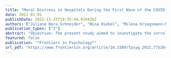 ```yaml
---
title: "Moral Distress in Hospitals During the First Wave of the COVID-19 Pandemic: A Web-Based Survey Among 3,293 Healthcare Workers Within the German Network University Medicine"
date: 2021-01-01
publishDate: 2022-11-25T19:35:44.919426Z
authors: ["Juliane Nora Schneider", "Nina Hiebel", "Milena Kriegsmann-Rabe", "Jonas Schmuck", "Yesim Erim", "Eva Morawa", "Lucia Jerg-Bretzke", "Petra Beschoner", "Christian Albus", "Julian Hannemann", "Kerstin Weidner", "Susann Steudte-Schmiedgen", "Lukas Radbruch", "Holger Brunsch", "Franziska Geiser"]
publication_types: ["2"]
abstract: "Objective: The present study aimed to investigate the correlation between moral distress and mental health symptoms, socio-demographic, occupational, and COVID-19-related variables, and to determine differences in healthcare workers’ (HCW) moral distress during the first wave of the COVID-19 pandemic.Method: Data from 3,293 HCW from a web-based survey conducted between the 20th of April and the 5th of July 2020 were analyzed. We focused on moral distress (Moral Distress Thermometer, MDT), depressive symptoms (Patient Health Questionnaire-2, PHQ-2), anxiety symptoms (Generalized Anxiety Disorder-2, GAD-2), and increased general distress of nurses, physicians, medical-technical assistants (MTA), psychologists/psychotherapists, and pastoral counselors working in German hospitals.Results: The strongest correlations for moral distress were found with depressive symptoms, anxiety symptoms, occupancy rate at current work section, and contact with severe acute respiratory syndrome coronavirus 2 (SARS-CoV-2). Nurses and MTA experienced significantly higher moral distress than physicians, psychologists/psychotherapists, and pastoral counselors. The average level of moral distress reported by nurses from all work areas was similar to levels which before the pandemic were only experienced by nurses in intensive or critical care units.Conclusion: Results indicate that moral distress is a relevant phenomenon among HCW in hospitals during the COVID-19 pandemic, regardless of whether they work at the frontline or not and requires urgent attention."
featured: false
publication: "*Frontiers in Psychology*"
url_pdf: "https://www.frontiersin.org/article/10.3389/fpsyg.2021.775204"
---
```


